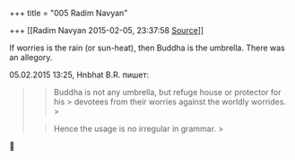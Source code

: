 +++
title = "005 Radim Navyan"

+++
[[Radim Navyan	2015-02-05, 23:37:58 [Source](https://groups.google.com/g/samskrita/c/Lr-i7cVdt0s)]]



If worries is the rain (or sun-heat), then Buddha is the umbrella. There was an allegory.  
  
05.02.2015 13:25, Hnbhat B.R. пишет:

> 
> > Buddha is not any umbrella, but refuge house or protector for his > devotees from their worries against the worldly worrides. >
> 
> >   
> > 
> > 
> > Hence the usage is no irregular in grammar. >
> 
> >  >
> 



